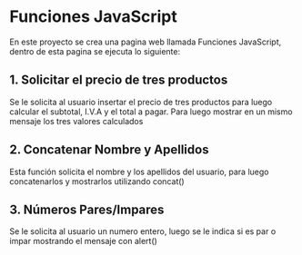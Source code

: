 <h1>Funciones JavaScript</h1>
<p>En este proyecto se crea una pagina web llamada Funciones JavaScript, dentro de esta pagina se ejecuta lo siguiente:</p>

<h2>1. Solicitar el precio de tres productos</h2>
<p>Se le solicita al usuario insertar el precio de tres productos para luego calcular el subtotal, I.V.A y el total a pagar. Para luego mostrar en un mismo mensaje los tres valores calculados</p>

<h2>2. Concatenar Nombre y Apellidos</h2>
<p>Esta función solicita el nombre y los apellidos del usuario, para luego concatenarlos y mostrarlos utilizando concat()</p>

<h2>3. Números Pares/Impares</h2>
<p>Se le solicita al usuario un numero entero, luego se le indica si es par o impar mostrando el mensaje con alert()</p>
